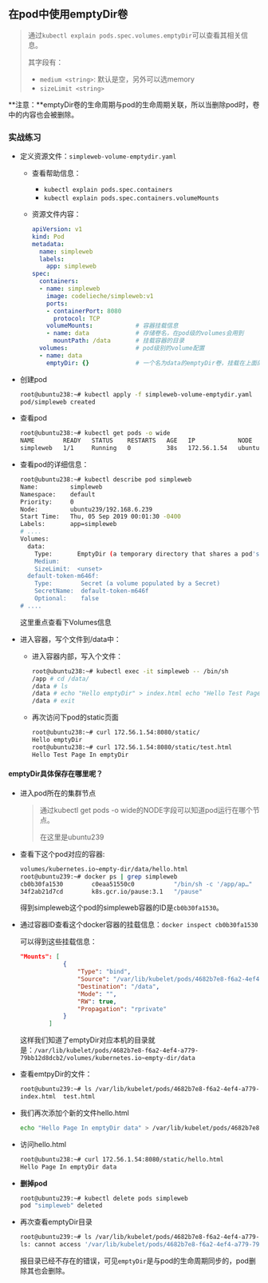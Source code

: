 ## 在pod中使用emptyDir卷

> 通过`kubectl explain pods.spec.volumes.emptyDir`可以查看其相关信息。
>
> 其字段有：
>
> - `medium <string>`: 默认是空，另外可以选memory
> - `sizeLimit <string>`

**注意：**emptyDir卷的生命周期与pod的生命周期关联，所以当删除pod时，卷中的内容也会被删除。



### 实战练习

- 定义资源文件：`simpleweb-volume-emptydir.yaml`

  - 查看帮助信息：

    - `kubectl explain pods.spec.containers`
    - `kubectl explain pods.spec.containers.volumeMounts`

  - 资源文件内容：

    ```yaml
    apiVersion: v1
    kind: Pod
    metadata:
      name: simpleweb
      labels:
        app: simpleweb
    spec:
      containers:
      - name: simpleweb
        image: codelieche/simpleweb:v1
        ports:
        - containerPort: 8080
          protocol: TCP
        volumeMounts:            # 容器挂载信息
        - name: data             # 存储卷名，在pod级的volumes会用到
          mountPath: /data       # 挂载容器的目录
      volumes:                   # pod级别的volume配置
      - name: data
        emptyDir: {}             # 一个名为data的emptyDir卷，挂载在上面的容器中
    ```

- 创建pod

  ```bash
  root@ubuntu238:~# kubectl apply -f simpleweb-volume-emptydir.yaml
  pod/simpleweb created
  ```

- 查看pod

  ```bash
  root@ubuntu238:~# kubectl get pods -o wide
  NAME        READY   STATUS    RESTARTS   AGE   IP            NODE        NOMINATED NODE   READINESS GATES
  simpleweb   1/1     Running   0          38s   172.56.1.54   ubuntu239   <none>           <none>
  ```

- 查看pod的详细信息：

  ```bash
  root@ubuntu238:~# kubectl describe pod simpleweb
  Name:         simpleweb
  Namespace:    default
  Priority:     0
  Node:         ubuntu239/192.168.6.239
  Start Time:   Thu, 05 Sep 2019 00:01:30 -0400
  Labels:       app=simpleweb
  # ....
  Volumes:
    data:
      Type:       EmptyDir (a temporary directory that shares a pod's lifetime)
      Medium:
      SizeLimit:  <unset>
    default-token-m646f:
      Type:        Secret (a volume populated by a Secret)
      SecretName:  default-token-m646f
      Optional:    false
  # ....
  ```

  这里重点查看下Volumes信息

- 进入容器，写个文件到/data中：

  - 进入容器内部，写入个文件：

    ```bash
    root@ubuntu238:~# kubectl exec -it simpleweb -- /bin/sh
    /app # cd /data/
    /data # ls
    /data # echo "Hello emptyDir" > index.html echo "Hello Test Page In emptyDir" > test.html
    /data # exit
    ```

  - 再次访问下pod的static页面

    ```bash
    root@ubuntu238:~# curl 172.56.1.54:8080/static/
    Hello emptyDir
    root@ubuntu238:~# curl 172.56.1.54:8080/static/test.html
    Hello Test Page In emptyDir
    ```



#### emptyDir具体保存在哪里呢？

- 进入pod所在的集群节点

  > 通过kubectl get pods -o wide的NODE字段可以知道pod运行在哪个节点。
  >
  > 在这里是ubuntu239

- 查看下这个pod对应的容器:

  ```bash
  volumes/kubernetes.io~empty-dir/data/hello.html
  root@ubuntu239:~# docker ps | grep simpleweb
  cb0b30fa1530        c0eaa51550c0           "/bin/sh -c '/app/ap…"   15 minutes ago      Up 15 minutes                           k8s_simpleweb_simpleweb_default_4682b7e8-f6a2-4ef4-a779-79bb12d8dcb2_0
  34f2ab21d7cd        k8s.gcr.io/pause:3.1   "/pause"                 15 minutes ago      Up 15 minutes                           k8s_POD_simpleweb_default_4682b7e8-f6a2-4ef4-a779-79bb12d8dcb2_0
  ```

  得到simpleweb这个pod的simpleweb容器的ID是`cb0b30fa1530`。

- 通过容器ID查看这个docker容器的挂载信息：`docker inspect cb0b30fa1530`

  可以得到这些挂载信息：

  ```json
  "Mounts": [
              {
                  "Type": "bind",
                  "Source": "/var/lib/kubelet/pods/4682b7e8-f6a2-4ef4-a779-79bb12d8dcb2/volumes/kubernetes.io~empty-dir/data",
                  "Destination": "/data",
                  "Mode": "",
                  "RW": true,
                  "Propagation": "rprivate"
              }
          ]
  ```

  这样我们知道了emptyDir对应本机的目录就是：`/var/lib/kubelet/pods/4682b7e8-f6a2-4ef4-a779-79bb12d8dcb2/volumes/kubernetes.io~empty-dir/data`

- 查看emtpyDir的文件：

  ```bash
  root@ubuntu239:~# ls /var/lib/kubelet/pods/4682b7e8-f6a2-4ef4-a779-79bb12d8dcb2/volumes/kubernetes.io~empty-dir/data
  index.html  test.html
  ```

- 我们再次添加个新的文件hello.html

  ```bash
  echo "Hello Page In emptyDir data" > /var/lib/kubelet/pods/4682b7e8-f6a2-4ef4-a779-79bb12d8dcb2/volumes/kubernetes.io~empty-dir/data/hello.html
  ```

- 访问hello.html

  ```bash
  root@ubuntu238:~# curl 172.56.1.54:8080/static/hello.html
  Hello Page In emptyDir data
  ```

- **删掉pod**

  ```bash
  root@ubuntu239:~# kubectl delete pods simpleweb
  pod "simpleweb" deleted
  ```

- 再次查看emptyDir目录

  ```bash
  root@ubuntu239:~# ls /var/lib/kubelet/pods/4682b7e8-f6a2-4ef4-a779-79bb12d8dcb2/volumes/kubernetes.io~empty-dir/data
  ls: cannot access '/var/lib/kubelet/pods/4682b7e8-f6a2-4ef4-a779-79bb12d8dcb2/volumes/kubernetes.io~empty-dir/data': No such file or directory
  ```

  报目录已经不存在的错误，可见`emptyDir`是与pod的生命周期同步的，pod删除其也会删除。



